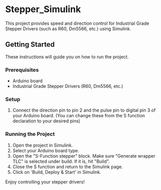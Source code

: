 # Stepper_Simulink

This project provides speed and direction control for Industrial Grade Stepper Drivers (such as R60, Dm5566, etc.) using Simulink.

## Getting Started

These instructions will guide you on how to run the project.

### Prerequisites

- Arduino board
- Industrial Grade Stepper Drivers (R60, Dm5566, etc.)

### Setup

1. Connect the direction pin to pin 2 and the pulse pin to digital pin 3 of your Arduino board. 
   (You can change these from the S function declaration to your desired pins)

### Running the Project

1. Open the project in Simulink.
2. Select your Arduino board type.
3. Open the "S-Function stepper" block. Make sure "Generate wrapper TLC" is selected under build. If it is, hit "Build".
4. Close the S function and return to the Simulink page.
5. Click on 'Build, Deploy & Start' in Simulink.

Enjoy controlling your stepper drivers!
